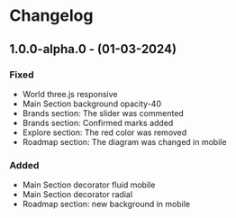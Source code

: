 # Changelog
## 1.0.0-alpha.0 - (01-03-2024)

### Fixed
- World three.js responsive
- Main Section background opacity-40
- Brands section: The slider was commented
- Brands section: Confirmed marks added
- Explore section: The red color was removed
- Roadmap section: The diagram was changed in mobile

### Added
- Main Section decorator fluid mobile
- Main Section decorator radial
- Roadmap section: new background in mobile





